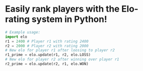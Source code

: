 # Easily rank players with the Elo-rating system in Python!

```python
# Example usage:
import elo
r1 = 2400 # Player r1 with rating 2400
r2 = 2000 # Player r2 with rating 2000
# New elo for player r1 after loosing to player r2
r1_prime = elo.update(r1, r2, elo.LOSS)
# New elo for player r2 after winning over player r1
r2_prime = elo.update(r2, r1, elo.WON)
```
